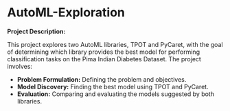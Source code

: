 # AutoML-Exploration

**Project Description:**

This project explores two AutoML libraries, TPOT and PyCaret, with the goal of determining which library provides the best model for performing classification tasks on the Pima Indian Diabetes Dataset. The project involves:

- **Problem Formulation:** Defining the problem and objectives.
- **Model Discovery:** Finding the best model using TPOT and PyCaret.
- **Evaluation:** Comparing and evaluating the models suggested by both libraries.
